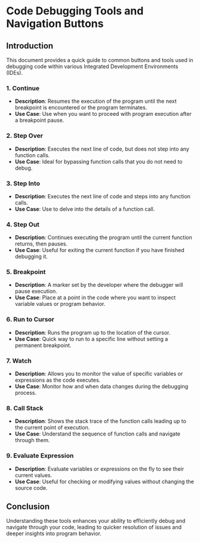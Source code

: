 # Code Debugging Tools and Navigation Buttons

## Introduction

This document provides a quick guide to common buttons and tools used in debugging code within various Integrated Development Environments (IDEs).

### 1. Continue

- **Description**: Resumes the execution of the program until the next breakpoint is encountered or the program terminates.
- **Use Case**: Use when you want to proceed with program execution after a breakpoint pause.

### 2. Step Over

- **Description**: Executes the next line of code, but does not step into any function calls.
- **Use Case**: Ideal for bypassing function calls that you do not need to debug.

### 3. Step Into

- **Description**: Executes the next line of code and steps into any function calls.
- **Use Case**: Use to delve into the details of a function call.

### 4. Step Out

- **Description**: Continues executing the program until the current function returns, then pauses.
- **Use Case**: Useful for exiting the current function if you have finished debugging it.

### 5. Breakpoint

- **Description**: A marker set by the developer where the debugger will pause execution.
- **Use Case**: Place at a point in the code where you want to inspect variable values or program behavior.

### 6. Run to Cursor

- **Description**: Runs the program up to the location of the cursor.
- **Use Case**: Quick way to run to a specific line without setting a permanent breakpoint.

### 7. Watch

- **Description**: Allows you to monitor the value of specific variables or expressions as the code executes.
- **Use Case**: Monitor how and when data changes during the debugging process.

### 8. Call Stack

- **Description**: Shows the stack trace of the function calls leading up to the current point of execution.
- **Use Case**: Understand the sequence of function calls and navigate through them.

### 9. Evaluate Expression

- **Description**: Evaluate variables or expressions on the fly to see their current values.
- **Use Case**: Useful for checking or modifying values without changing the source code.

## Conclusion

Understanding these tools enhances your ability to efficiently debug and navigate through your code, leading to quicker resolution of issues and deeper insights into program behavior.
